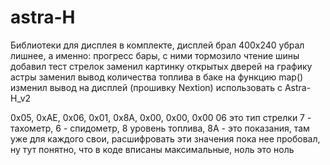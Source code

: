 # astra-H
Библиотеки для дисплея в комплекте, дисплей брал 400х240
убрал лишнее, а именно: прогресс бары, с ними тормозило чтение шины
добавил тест стрелок
заменил картинку открытых дверей на графику астры
заменил вывод количества топлива в баке на функцию map()
изменил вывод на дисплей (прошивку Nextion) использовать с Astra-H_v2


0x05, 0xAE, 0x06, 0x01, 0x8A, 0x00, 0x00, 0x00
06 это тип стрелки 7 - тахометр, 6 - спидометр, 8 уровень топлива, 8А - это показания, там уже для каждого свои, расшифровать эти значения пока нее пробовал, ну тут понятно, что в коде вписаны максимальные, ноль это ноль
